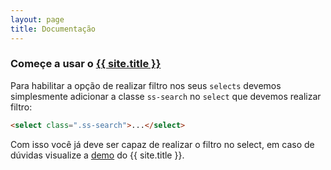 ```yaml
---
layout: page
title: Documentação
---
```


### Começe a usar o [{{ site.title }}](/)

Para habilitar a opção de realizar filtro nos seus `selects` devemos simplesmente adicionar a classe `ss-search` no `select` que devemos realizar filtro:

```html
<select class=".ss-search">...</select>
```

Com isso você já deve ser capaz de realizar o filtro no select, em caso de dúvidas visualize a [demo](/demo) do {{ site.title }}.
